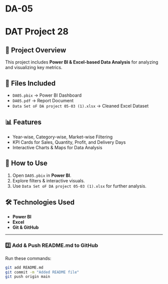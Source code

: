 # DA-05
# DAT Project 28

## 📌 Project Overview
This project includes **Power BI & Excel-based Data Analysis** for analyzing and visualizing key metrics.

## 📂 Files Included
- `DA05.pbix` → Power BI Dashboard
- `DA05.pdf` → Report Document
- `Data Set oF DA project 05-03 (1).xlsx` → Cleaned Excel Dataset

## 📊 Features
- Year-wise, Category-wise, Market-wise Filtering
- KPI Cards for Sales, Quantity, Profit, and Delivery Days
- Interactive Charts & Maps for Data Analysis

## 🚀 How to Use
1. Open `DA05.pbix` in **Power BI**.
2. Explore filters & interactive visuals.
3. Use `Data Set oF DA project 05-03 (1).xlsx` for further analysis.

## 🛠 Technologies Used
- **Power BI**
- **Excel**
- **Git & GitHub**

---

### **2️⃣ Add & Push README.md to GitHub**
Run these commands:
```sh
git add README.md
git commit -m "Added README file"
git push origin main
